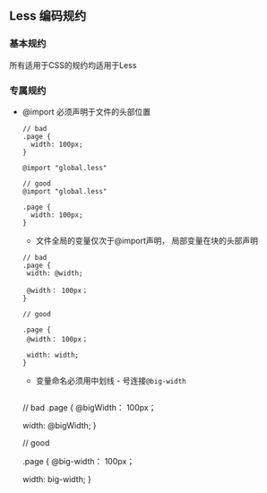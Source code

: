 ## Less 编码规约

### 基本规约

所有适用于CSS的规约均适用于Less

### 专属规约

- @import 必须声明于文件的头部位置
  ```less
  // bad
  .page {
    width: 100px;
  }
  
  @import "global.less"
  
  // good
  @import "global.less"
  
  .page {
    width: 100px;
  }
  ```
  - 文件全局的变量仅次于@import声明， 局部变量在块的头部声明
   ```less
  // bad
  .page {
    width: @width;
    
    @width： 100px；
  }
  
  // good
  
  .page {
    @width： 100px；
  
    width: width;
  }
  ```
  - 变量命名必须用中划线 - 号连接`@big-width`
    ```less
  // bad
  .page {
    @bigWidth： 100px；
  
    width: @bigWidth;
  }
  
  // good
  
  .page {
    @big-width： 100px；
  
    width: big-width;
  }
  ```
